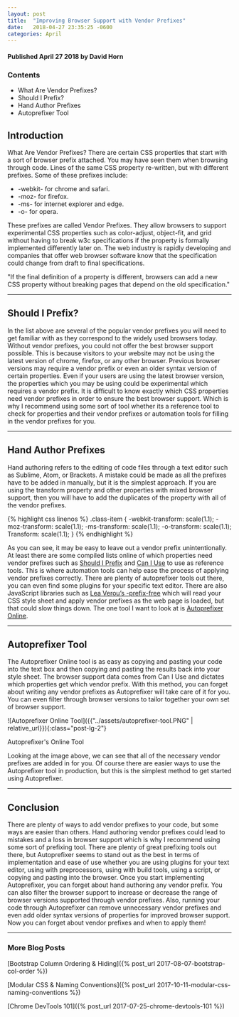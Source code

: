 ```yaml
---
layout: post
title:  "Improving Browser Support with Vendor Prefixes"
date:   2018-04-27 23:35:25 -0600
categories: April
---
```



#### Published April 27 2018 by David Horn


### Contents
* What Are Vendor Prefixes?
* Should I Prefix?
* Hand Author Prefixes
* Autoprefixer Tool




## Introduction 
What Are Vendor Prefixes?
There are certain CSS properties that start with a sort of browser prefix attached. You may have seen them when browsing through code. Lines of the same CSS property re-written, but with different prefixes. Some of these prefixes include:

* -webkit- for chrome and safari.
* -moz- for firefox.
* -ms- for internet explorer and edge.
* -o-  for opera.

These prefixes are called Vendor Prefixes. They allow browsers to support experimental CSS properties such as color-adjust, object-fit, and grid without having to break w3c specifications if the property is formally implemented differently later on. The web industry is rapidly developing and companies that offer web browser software know that the specification could change from draft to final specifications. 

<div class="text-center blog-quote">
"If the final definition of a property is different, browsers can add a new CSS property without breaking pages that depend on the old specification."
</div>


****

## Should I Prefix?
In the list above are several of the popular vendor prefixes you will need to get familiar with as they correspond to the widely used browsers today. Without vendor prefixes, you could not offer the best browser support possible. This is because visitors to your website may not be using the latest version of chrome, firefox, or any other browser. Previous browser versions may require a vendor prefix or even an older syntax version of certain properties. Even if your users are using the latest browser version, the properties which you may be using could be experimental which requires a vendor prefix. It is difficult to know exactly which CSS properties need vendor prefixes in order to ensure the best browser support. Which is why I recommend using some sort of tool whether its a reference tool to check for properties and their vendor prefixes or automation tools for filling in the vendor prefixes for you. 

****

## Hand Author Prefixes
Hand authoring refers to the editing of code files through a text editor such as Sublime, Atom, or Brackets. A mistake could be made as all the prefixes have to be added in manually, but it is the simplest approach. If you are using the transform property and other properties with mixed browser support, then you will have to add the duplicates of the property with all of the vendor prefixes.


{% highlight css linenos %}
.class-item {
   -webkit-transform: scale(1.1);
   -moz-transform: scale(1.1);
   -ms-transform: scale(1.1);
   -o-transform: scale(1.1);
   Transform: scale(1.1);
}
{% endhighlight %}

As you can see, it may be easy to leave out a vendor prefix unintentionally. At least there are some compiled lists online of which properties need vendor prefixes such as [Should I Prefix](http://shouldiprefix.com/) and [Can I Use](https://caniuse.com/) to use as reference tools. This is where automation tools can help ease the process of applying vendor prefixes correctly. There are plenty of autoprefixer tools out there, you can even find some plugins for your specific text editor. There are also JavaScript libraries such as [Lea Verou’s -prefix-free](http://leaverou.github.io/prefixfree/) which will read your CSS style sheet and apply vendor prefixes as the web page is loaded, but that could slow things down. The one tool I want to look at is [Autoprefixer Online](https://autoprefixer.github.io/). 


****

## Autoprefixer Tool
The Autoprefixer Online tool is as easy as copying and pasting your code into the text box and then copying and pasting the results back into your style sheet. The browser support data comes from Can I Use and dictates which properties get which vendor prefix. With this method, you can forget about writing any vendor prefixes as Autoprefixer will take care of it for you. You can even filter through browser versions to tailor together your own set of browser support.

![Autoprefixer Online Tool]({{"../assets/autoprefixer-tool.PNG" | relative_url}}){:class="post-lg-2"}
<div class="text-center blog-caption">
Autoprefixer's Online Tool
</div>

Looking at the image above, we can see that all of the necessary vendor prefixes are added in for you. Of course there are easier ways to use the Autoprefixer tool in production, but this is the simplest method to get started using Autoprefixer. 

****

## Conclusion
There are plenty of ways to add vendor prefixes to your code, but some ways are easier than others. Hand authoring vendor prefixes could lead to mistakes and a loss in browser support which is why I recommend using some sort of prefixing tool. There are plenty of great prefixing tools out there, but Autoprefixer seems to stand out as the best in terms of implementation and ease of use whether you are using plugins for your text editor, using with preprocessors, using with build tools, using a script, or copying and pasting into the browser. Once you start implementing Autoprefixer, you can forget about hand authoring any vendor prefix. You can also filter the browser support to increase or decrease the range of browser versions supported through vendor prefixes. Also, running your code through Autoprefixer can remove unnecessary vendor prefixes and even add older syntax versions of properties for improved browser support. Now you can forget about vendor prefixes and when to apply them!


****

### More Blog Posts
[Bootstrap Column Ordering & Hiding]({% post_url 2017-08-07-bootstrap-col-order %})

[Modular CSS & Naming Conventions]({% post_url 2017-10-11-modular-css-naming-conventions %})

[Chrome DevTools 101]({% post_url 2017-07-25-chrome-devtools-101 %})
